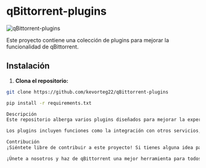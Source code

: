 # qBittorrent-plugins

![qBittorrent-plugins](https://github.com/kevorteg22/qBittorrent-plugins/blob/main/qbittorrent_logo.png)

Este proyecto contiene una colección de plugins para mejorar la funcionalidad de qBittorrent.

## Instalación

1. **Clona el repositorio:**

```bash
git clone https://github.com/kevorteg22/qBittorrent-plugins

pip install -r requirements.txt

Descripción
Este repositorio alberga varios plugins diseñados para mejorar la experiencia de usuario y agregar nuevas características a qBittorrent, un cliente de BitTorrent de código abierto.

Los plugins incluyen funciones como la integración con otros servicios, mejoras en la interfaz de usuario y funciones adicionales de gestión de torrents.

Contribución
¡Siéntete libre de contribuir a este proyecto! Si tienes alguna idea para un nuevo plugin o deseas mejorar uno existente, no dudes en abrir un pull request. Tu colaboración es bienvenida y apreciada.

¡Únete a nosotros y haz de qBittorrent una mejor herramienta para todos!
